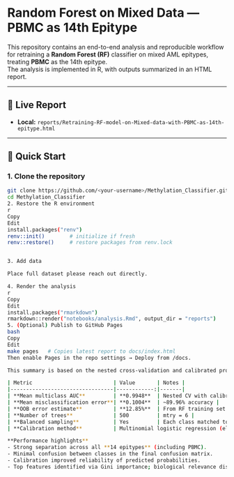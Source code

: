 # Random Forest on Mixed Data — PBMC as 14th Epitype

This repository contains an end-to-end analysis and reproducible workflow for retraining a **Random Forest (RF)** classifier on mixed AML epitypes, treating **PBMC** as the 14th epitype.  
The analysis is implemented in R, with outputs summarized in an HTML report.

---

## 📄 Live Report
- **Local:** `reports/Retraining-RF-model-on-Mixed-data-with-PBMC-as-14th-epitype.html`

---

## 🚀 Quick Start

### 1. Clone the repository
```bash
git clone https://github.com/<your-username>/Methylation_Classifier.git
cd Methylation_Classifier
2. Restore the R environment
r
Copy
Edit
install.packages("renv")
renv::init()        # initialize if fresh
renv::restore()     # restore packages from renv.lock


3. Add data

Place full dataset please reach out directly. 

4. Render the analysis
r
Copy
Edit
install.packages("rmarkdown")
rmarkdown::render("notebooks/analysis.Rmd", output_dir = "reports")
5. (Optional) Publish to GitHub Pages
bash
Copy
Edit
make pages   # Copies latest report to docs/index.html
Then enable Pages in the repo settings → Deploy from /docs.

This summary is based on the nested cross-validation and calibrated probability outputs in the HTML report.

| Metric                          | Value       | Notes |
|---------------------------------|------------:|-------|
| **Mean multiclass AUC**         | **0.9948**  | Nested CV with calibration |
| **Mean misclassification error**| **0.1004**  | ~89.96% accuracy |
| **OOB error estimate**          | **12.85%**  | From RF training set |
| **Number of trees**             | 500         | mtry = 6 |
| **Balanced sampling**           | Yes         | Each class matched to smallest class size |
| **Calibration method**          | Multinomial logistic regression (elastic net, α = 0) | Improved probability estimates |

**Performance highlights**
- Strong separation across all **14 epitypes** (including PBMC).
- Minimal confusion between classes in the final confusion matrix.
- Calibration improved reliability of predicted probabilities.
- Top features identified via Gini importance; biological relevance discussed in the report.
